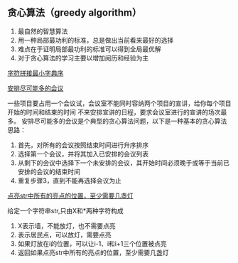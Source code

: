 ## 贪心算法（greedy algorithm）
1. 最自然的智慧算法
2. 用一种局部最功利的标准，总是做出当前看来最好的选择
3. 难点在于证明局部最功利的标准可以得到全局最优解
4. 对于贪心算法的学习主要以增加阅历和经验为主

[字符拼接最小字典序](LowestLexicography.kt)


[安排尽可能多的会议](MostMeeting.kt)

 一些项目要占用一个会议试，会议室不能同时容纳两个项目的宣讲，给你每个项目开始的时间和结束的时间
 不来安排宣讲的日程，要求会议室进行的宣讲的场次最多。
 安排尽可能多的会议是个典型的贪心算法问题，以下是一种基本的贪心算法思路：
 1. 首先，对所有的会议按照结束时间进行升序排序
 2. 选择第一个会议，并将其加入已安排的会议列表
 3. 从剩下的会议中选择下一个未安排的会议，其开始时间必须晚于或等于当前已安排的会议的结束时间
 4. 重复步骤3，直到不能再选择会议为止


[点亮str中所有的亮点的位置，至少需要几盏灯](Light.kt)

给定一个字符串str,只由X和*两种字符构成
1. X表示墙，不能放灯，也不需要点亮
2. 表示居民点，可以放灯，需要点亮
3. 如果灯放在i的位置，可以让i-1、i和i+1三个位置被点亮
4. 返回如果点亮str中所有的亮点的位置，至少需要几盏灯
   
